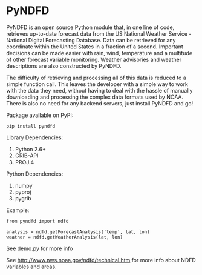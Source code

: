 PyNDFD
====

PyNDFD is an open source Python module that, in one line of code, retrieves up-to-date forecast data from the US National Weather Service - National Digital Forecasting Database. Data can be retrieved for any coordinate within the United States in a fraction of a second. Important decisions can be made easier with rain, wind, temperature and a multitude of other forecast variable monitoring. Weather advisories and weather descriptions are also constructed by PyNDFD. 

The difficulty of retrieving and processing all of this data is reduced to a simple function call. This leaves the developer with a simple way to work with the data they need, without having to deal with the hassle of manually downloading and processing the complex data formats used by NOAA. There is also no need for any backend servers, just install PyNDFD and go!

Package available on PyPI:

    pip install pyndfd

Library Dependencies:

1. Python 2.6+
2. GRIB-API
3. PROJ.4

Python Dependencies:

1. numpy
2. pyproj
3. pygrib

Example:

    from pyndfd import ndfd
    
    analysis = ndfd.getForecastAnalysis('temp', lat, lon)
    weather = ndfd.getWeatherAnalysis(lat, lon)

See demo.py for more info

See http://www.nws.noaa.gov/ndfd/technical.htm for more info about NDFD variables and areas.
